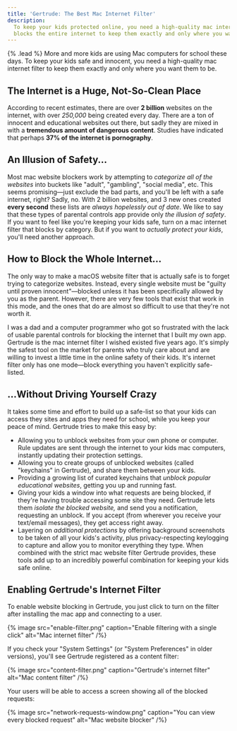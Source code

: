 ```yaml
---
title: 'Gertrude: The Best Mac Internet Filter'
description:
  To keep your kids protected online, you need a high-quality mac internet filter that
  blocks the entire internet to keep them exactly and only where you want them to be.
---
```


{% .lead %} More and more kids are using Mac computers for school these days. To keep your
kids safe and innocent, you need a high-quality mac internet filter to keep them exactly
and only where you want them to be.

## The Internet is a Huge, Not-So-Clean Place

According to recent estimates, there are over **2 billion** websites on the internet, with
over _250,000_ being created every day. There are a ton of innocent and educational
websites out there, but sadly they are mixed in with a **tremendous amount of dangerous
content**. Studies have indicated that perhaps **37% of the internet is pornography**.

## An Illusion of Safety...

Most mac website blockers work by attempting to _categorize all of the websites_ into
buckets like "adult", "gambling", "social media", etc. This seems promising&mdash;just
exclude the bad parts, and you'll be left with a safe internet, right? Sadly, no. With 2
billion websites, and 3 new ones created **every second** these lists are _always
hopelessly out of date_. We like to say that these types of parental controls app provide
only _the illusion of safety_. If you want to feel like you're keeping your kids safe,
turn on a mac internet filter that blocks by category. But if you want to _actually
protect your kids_, you'll need another approach.

## How to Block the Whole Internet...

The only way to make a macOS website filter that is actually safe is to forget trying to
categorize websites. Instead, every single website must be "guilty until proven
innocent"&mdash;blocked unless it has been specifically allowed by you as the parent.
However, there are very few tools that exist that work in this mode, and the ones that do
are almost so difficult to use that they're not worth it.

I was a dad and a computer programmer who got so frustrated with the lack of usable
parental controls for blocking the internet that I built my own app. Gertrude is the mac
internet filter I wished existed five years ago. It's simply the safest tool on the market
for parents who truly care about and are willing to invest a little time in the online
safety of their kids. It's internet filter only has one mode&mdash;block everything you
haven't explicitly safe-listed.

## ...Without Driving Yourself Crazy

It takes some time and effort to build up a safe-list so that your kids can access they
sites and apps they need for school, while you keep your peace of mind. Gertrude tries to
make this easy by:

- Allowing you to unblock websites from your own phone or computer. Rule updates are sent
  through the internet to your kids mac computers, instantly updating their protection
  settings.
- Allowing you to create groups of unblocked websites (called "keychains" in Gertrude),
  and share them between your kids.
- Providing a growing list of curated keychains that _unblock popular educational
  websites_, getting you up and running fast.
- Giving your kids a window into what requests are being blocked, if they're having
  trouble accessing some site they need. Gertrude lets them _isolate the blocked website,_
  and send you a notification, requesting an unblock. If you accept (from wherever you
  receive your text/email messages), they get access right away.
- Layering on _additional protections_ by offering background screenshots to be taken of
  all your kids's activity, plus privacy-respecting keylogging to capture and allow you to
  monitor everything they type. When combined with the strict mac website filter Gertrude
  provides, these tools add up to an incredibly powerful combination for keeping your kids
  safe online.

## Enabling Gertrude's Internet Filter

To enable website blocking in Gertrude, you just click to turn on the filter after
installing the mac app and connecting to a user.

{% image src="enable-filter.png" caption="Enable filtering with a single click" alt="Mac internet filter" /%}

If you check your "System Settings" (or "System Preferences" in older versions), you'll
see Gertrude registered as a content filter:

{% image src="content-filter.png" caption="Gertrude's internet filter" alt="Mac content filter" /%}

Your users will be able to access a screen showing all of the blocked requests:

{% image src="network-requests-window.png" caption="You can view every blocked request" alt="Mac website blocker" /%}
